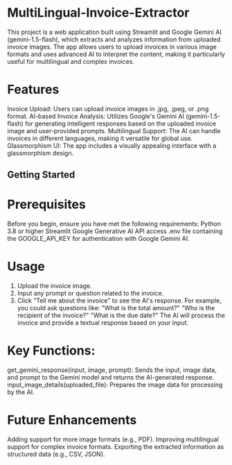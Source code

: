 # MultiLingual-Invoice-Extractor
This project is a web application built using Streamlit and Google Gemini AI (gemini-1.5-flash), which extracts and analyzes information from uploaded invoice images. The app allows users to upload invoices in various image formats and uses advanced AI to interpret the content, making it particularly useful for multilingual and complex invoices.

# Features
 Invoice Upload: Users can upload invoice images in .jpg, .jpeg, or .png format.
 AI-based Invoice Analysis: Utilizes Google's Gemini AI (gemini-1.5-flash) for 
  generating intelligent responses based on the uploaded invoice image and user-provided prompts.
 Multilingual Support: The AI can handle invoices in different languages, making it 
  versatile for global use.
 Glassmorphism UI: The app includes a visually appealing interface with a glassmorphism 
  design.

## Getting Started

# Prerequisites
Before you begin, ensure you have met the following requirements:
 Python 3.8 or higher
 Streamlit
 Google Generative AI API access
 .env file containing the GOOGLE_API_KEY for authentication with Google Gemini AI.

# Usage
1. Upload the invoice image.
2. Input any prompt or question related to the invoice.
3. Click "Tell me about the invoice" to see the AI's response.
For example, you could ask questions like:
 "What is the total amount?"
 "Who is the recipient of the invoice?"
 "What is the due date?"
The AI will process the invoice and provide a textual response based on your input.

# Key Functions:
get_gemini_response(input, image, prompt): Sends the input, image data, and prompt to the Gemini model and returns the AI-generated response.
input_image_details(uploaded_file): Prepares the image data for processing by the AI.

# Future Enhancements
Adding support for more image formats (e.g., PDF).
Improving multilingual support for complex invoice formats.
Exporting the extracted information as structured data (e.g., CSV, JSON).







